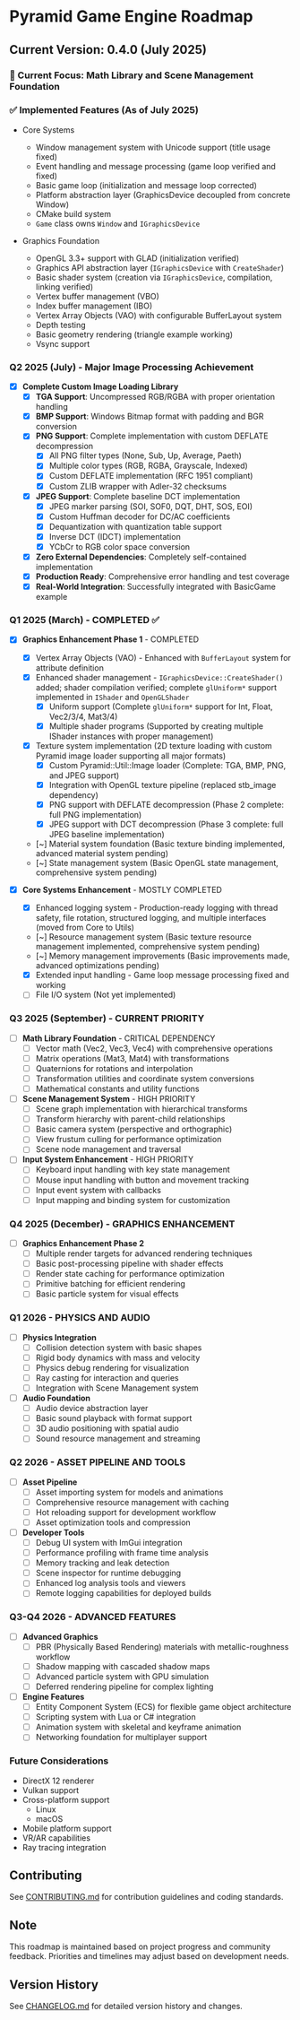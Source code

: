 # Pyramid Game Engine Roadmap

## Current Version: 0.4.0 (July 2025)

### 🎯 Current Focus: Math Library and Scene Management Foundation

### ✅ Implemented Features (As of July 2025)

- Core Systems
  - Window management system with Unicode support (title usage fixed)
  - Event handling and message processing (game loop verified and fixed)
  - Basic game loop (initialization and message loop corrected)
  - Platform abstraction layer (GraphicsDevice decoupled from concrete Window)
  - CMake build system
  - `Game` class owns `Window` and `IGraphicsDevice`

- Graphics Foundation
  - OpenGL 3.3+ support with GLAD (initialization verified)
  - Graphics API abstraction layer (`IGraphicsDevice` with `CreateShader`)
  - Basic shader system (creation via `IGraphicsDevice`, compilation, linking verified)
  - Vertex buffer management (VBO)
  - Index buffer management (IBO)
  - Vertex Array Objects (VAO) with configurable BufferLayout system
  - Depth testing
  - Basic geometry rendering (triangle example working)
  - Vsync support

### Q2 2025 (July) - Major Image Processing Achievement

- [X] **Complete Custom Image Loading Library**
  - [X] **TGA Support**: Uncompressed RGB/RGBA with proper orientation handling
  - [X] **BMP Support**: Windows Bitmap format with padding and BGR conversion
  - [X] **PNG Support**: Complete implementation with custom DEFLATE decompression
    - [X] All PNG filter types (None, Sub, Up, Average, Paeth)
    - [X] Multiple color types (RGB, RGBA, Grayscale, Indexed)
    - [X] Custom DEFLATE implementation (RFC 1951 compliant)
    - [X] Custom ZLIB wrapper with Adler-32 checksums
  - [X] **JPEG Support**: Complete baseline DCT implementation
    - [X] JPEG marker parsing (SOI, SOF0, DQT, DHT, SOS, EOI)
    - [X] Custom Huffman decoder for DC/AC coefficients
    - [X] Dequantization with quantization table support
    - [X] Inverse DCT (IDCT) implementation
    - [X] YCbCr to RGB color space conversion
  - [X] **Zero External Dependencies**: Completely self-contained implementation
  - [X] **Production Ready**: Comprehensive error handling and test coverage
  - [X] **Real-World Integration**: Successfully integrated with BasicGame example

### Q1 2025 (March) - COMPLETED ✅

- [X] **Graphics Enhancement Phase 1** - COMPLETED
  - [X] Vertex Array Objects (VAO) - Enhanced with `BufferLayout` system for attribute definition
  - [X] Enhanced shader management - `IGraphicsDevice::CreateShader()` added; shader compilation verified; complete `glUniform*` support implemented in `IShader` and `OpenGLShader`
    - [X] Uniform support (Complete `glUniform*` support for Int, Float, Vec2/3/4, Mat3/4)
    - [X] Multiple shader programs (Supported by creating multiple IShader instances with proper management)
  - [X] Texture system implementation (2D texture loading with custom Pyramid image loader supporting all major formats)
    - [X] Custom Pyramid::Util::Image loader (Complete: TGA, BMP, PNG, and JPEG support)
    - [X] Integration with OpenGL texture pipeline (replaced stb_image dependency)
    - [X] PNG support with DEFLATE decompression (Phase 2 complete: full PNG implementation)
    - [X] JPEG support with DCT decompression (Phase 3 complete: full JPEG baseline implementation)
  - [~] Material system foundation (Basic texture binding implemented, advanced material system pending)
  - [~] State management system (Basic OpenGL state management, comprehensive system pending)

- [X] **Core Systems Enhancement** - MOSTLY COMPLETED
  - [X] Enhanced logging system - Production-ready logging with thread safety, file rotation, structured logging, and multiple interfaces (moved from Core to Utils)
  - [~] Resource management system (Basic texture resource management implemented, comprehensive system pending)
  - [~] Memory management improvements (Basic improvements made, advanced optimizations pending)
  - [X] Extended input handling - Game loop message processing fixed and working
  - [ ] File I/O system (Not yet implemented)

### Q3 2025 (September) - CURRENT PRIORITY

- [ ] **Math Library Foundation** - CRITICAL DEPENDENCY
  - [ ] Vector math (Vec2, Vec3, Vec4) with comprehensive operations
  - [ ] Matrix operations (Mat3, Mat4) with transformations
  - [ ] Quaternions for rotations and interpolation
  - [ ] Transformation utilities and coordinate system conversions
  - [ ] Mathematical constants and utility functions

- [ ] **Scene Management System** - HIGH PRIORITY
  - [ ] Scene graph implementation with hierarchical transforms
  - [ ] Transform hierarchy with parent-child relationships
  - [ ] Basic camera system (perspective and orthographic)
  - [ ] View frustum culling for performance optimization
  - [ ] Scene node management and traversal

- [ ] **Input System Enhancement** - HIGH PRIORITY
  - [ ] Keyboard input handling with key state management
  - [ ] Mouse input handling with button and movement tracking
  - [ ] Input event system with callbacks
  - [ ] Input mapping and binding system for customization

### Q4 2025 (December) - GRAPHICS ENHANCEMENT

- [ ] **Graphics Enhancement Phase 2**
  - [ ] Multiple render targets for advanced rendering techniques
  - [ ] Basic post-processing pipeline with shader effects
  - [ ] Render state caching for performance optimization
  - [ ] Primitive batching for efficient rendering
  - [ ] Basic particle system for visual effects

### Q1 2026 - PHYSICS AND AUDIO

- [ ] **Physics Integration**
  - [ ] Collision detection system with basic shapes
  - [ ] Rigid body dynamics with mass and velocity
  - [ ] Physics debug rendering for visualization
  - [ ] Ray casting for interaction and queries
  - [ ] Integration with Scene Management system

- [ ] **Audio Foundation**
  - [ ] Audio device abstraction layer
  - [ ] Basic sound playback with format support
  - [ ] 3D audio positioning with spatial audio
  - [ ] Sound resource management and streaming

### Q2 2026 - ASSET PIPELINE AND TOOLS

- [ ] **Asset Pipeline**
  - [ ] Asset importing system for models and animations
  - [ ] Comprehensive resource management with caching
  - [ ] Hot reloading support for development workflow
  - [ ] Asset optimization tools and compression

- [ ] **Developer Tools**
  - [ ] Debug UI system with ImGui integration
  - [ ] Performance profiling with frame time analysis
  - [ ] Memory tracking and leak detection
  - [ ] Scene inspector for runtime debugging
  - [ ] Enhanced log analysis tools and viewers
  - [ ] Remote logging capabilities for deployed builds

### Q3-Q4 2026 - ADVANCED FEATURES

- [ ] **Advanced Graphics**
  - [ ] PBR (Physically Based Rendering) materials with metallic-roughness workflow
  - [ ] Shadow mapping with cascaded shadow maps
  - [ ] Advanced particle system with GPU simulation
  - [ ] Deferred rendering pipeline for complex lighting

- [ ] **Engine Features**
  - [ ] Entity Component System (ECS) for flexible game object architecture
  - [ ] Scripting system with Lua or C# integration
  - [ ] Animation system with skeletal and keyframe animation
  - [ ] Networking foundation for multiplayer support

### Future Considerations

- DirectX 12 renderer
- Vulkan support
- Cross-platform support
  - Linux
  - macOS
- Mobile platform support
- VR/AR capabilities
- Ray tracing integration

## Contributing

See [CONTRIBUTING.md](CONTRIBUTING.md) for contribution guidelines and coding standards.

## Note

This roadmap is maintained based on project progress and community feedback. Priorities and timelines may adjust based on development needs.

## Version History

See [CHANGELOG.md](CHANGELOG.md) for detailed version history and changes.
